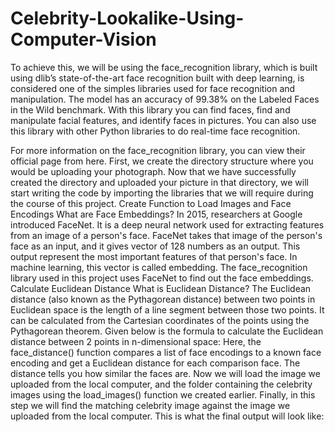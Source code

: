 # Celebrity-Lookalike-Using-Computer-Vision
To achieve this, we will be using the face_recognition library, which is built using dlib’s state-of-the-art face recognition built with deep learning, is considered one of the simples libraries used for face recognition and manipulation. The model has an accuracy of 99.38% on the Labeled Faces in the Wild benchmark. With this library you can find faces, find and manipulate facial features, and identify faces in pictures. You can also use this library with other Python libraries to do real-time face recognition.

For more information on the face_recognition library, you can view their official page from here.
First, we create the directory structure where you would be uploading your photograph.
Now that we have successfully created the directory and uploaded your picture in that directory, we will start writing the code by importing the libraries that we will require during the course of this project.
 Create Function to Load Images and Face Encodings 
 What are Face Embeddings?
In 2015, researchers at Google introduced FaceNet. It is a deep neural network used for extracting features from an image of a person's face. FaceNet takes that image of the person's face as an input, and it gives vector of 128 numbers as an output. This output represent the most important features of that person's face. In machine learning, this vector is called embedding. The face_recognition library used in this project uses FaceNet to find out the face embeddings.
 Calculate Euclidean Distance 
 What is Euclidean Distance?
The Euclidean distance (also known as the Pythagorean distance) between two points in Euclidean space is the length of a line segment between those two points. It can be calculated from the Cartesian coordinates of the points using the Pythagorean theorem. Given below is the formula to calculate the Euclidean distance between 2 points in n-dimensional space:
Here, the face_distance() function compares a list of face encodings to a known face encoding and get a Euclidean distance for each comparison face. The distance tells you how similar the faces are.
Now we will load the image we uploaded from the local computer, and the folder containing the celebrity images using the load_images() function we created earlier.
Finally, in this step we will find the matching celebrity image against the image we uploaded from the local computer. This is what the final output will look like:
